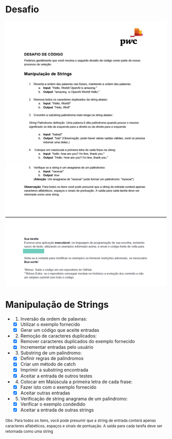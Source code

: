 # Desafio

!['imagem'](/imgs/desafio_pagina_1.png)
!['imagem'](/imgs/desafio_pagina_2.png)


# Manipulação de Strings

- 1. Inversão da ordem de palavras:
    - [x] Utilizar o exemplo fornecido
    - [x] Gerar um código que aceite entradas

- 2. Remoção de caracteres duplicados:
    - [x] Remover caracteres duplicados do exemplo fornecido
    - [x] Incrementar entradas pelo usuário 

- 3. Substring de um palindromo:
    - [x] Definir regras de palindromos
    - [x] Criar um método de catch
    - [x] Imprimir a substring encontrada
    - [x] Aceitar a entrada de outros testes

- 4. Colocar em Maiúscula a primeira letra de cada frase:

    - [x] Fazer isto com o exemplo fornecido
    - [x] Aceitar outras entradas

- 5. Verificação de string anagrama de um palindromo:

    - [x] Verificar o exemplo condedido
    - [x] Aceitar a entrada de outras strings

<small>Obs: Para todos os itens, você pode presumir que a string de entrada conterá apenas caracteres alfabéticos, espaços e sinais de pontuação. A saída para cada tarefa deve ser retornada como uma string</small>
